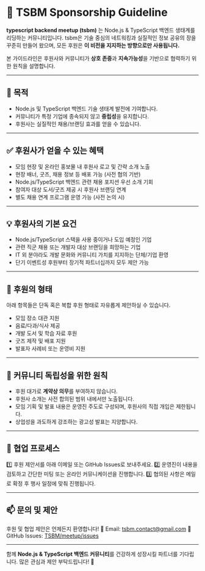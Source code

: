 # 📝 TSBM Sponsorship Guideline

**typescript backend meetup (tsbm)** 는 Node.js & TypeScript 백엔드 생태계를 리딩하는 커뮤니티입니다.
tsbm은 기술 중심의 네트워킹과 실질적인 정보 공유의 장을 꾸준히 만들어 왔으며, 모든 후원은 **이 비전을 지지하는 방향으로만 사용됩니다.**

본 가이드라인은 후원사와 커뮤니티가 **상호 존중**과 **지속가능성**을 기반으로 협력하기 위한 원칙을 설명합니다.

---

## 🎯 목적

* Node.js 및 TypeScript 백엔드 기술 생태계 발전에 기여합니다.
* 커뮤니티가 특정 기업에 종속되지 않고 **중립성**을 유지합니다.
* 후원사는 실질적인 채용/브랜딩 효과를 얻을 수 있습니다.

---

## ✅ 후원사가 얻을 수 있는 혜택

* 모임 현장 및 온라인 홍보물 내 후원사 로고 및 간략 소개 노출
* 현장 배너, 굿즈, 채용 정보 등 배포 가능 (사전 협의 기반)
* Node.js/TypeScript 백엔드 관련 채용 포지션 우선 소개 기회
* 참여자 대상 도서/굿즈 제공 시 후원사 브랜딩 연계
* 별도 채용 연계 프로그램 운영 가능 (사전 논의 시)

---

## 💡 후원사의 기본 요건

* Node.js/TypeScript 스택을 사용 중이거나 도입 예정인 기업
* 관련 직군 채용 또는 개발자 대상 브랜딩을 희망하는 기업
* IT 외 분야라도 개발 문화와 커뮤니티 가치를 지지하는 단체/기업 환영
* 단기 이벤트성 후원부터 장기적 파트너십까지 모두 제안 가능

---

## 📌 후원의 형태

아래 항목들은 단독 혹은 복합 후원 형태로 자유롭게 제안하실 수 있습니다.

* 모임 장소 대관 지원
* 음료/다과/식사 제공
* 개발 도서 및 학습 자료 후원
* 굿즈 제작 및 배포 지원
* 발표자 사례비 또는 운영비 지원

---

## 🚫 커뮤니티 독립성을 위한 원칙

* 후원 대가로 **계약상 의무**를 부여하지 않습니다.
* 후원사 소개는 사전 합의된 범위 내에서만 노출됩니다.
* 모임 기획 및 발표 내용은 운영진 주도로 구성되며, 후원사의 직접 개입은 제한됩니다.
* 상업성을 과도하게 강조하는 광고성 발표는 지양합니다.

---

## 🤝 협업 프로세스

1️⃣ 후원 제안서를 아래 이메일 또는 GitHub Issues로 보내주세요.
2️⃣ 운영진이 내용을 검토하고 간단한 미팅 또는 온라인 커뮤니케이션을 진행합니다.
3️⃣ 협의된 사항은 메일로 확정 후 행사 일정에 맞춰 진행됩니다.

---

## 📫 문의 및 제안

후원 및 협업 제안은 언제든지 환영합니다!
📧 Email: [tsbm.contact@gmail.com](mailto:tsbm.contact@gmail.com)
📮 GitHub Issues: [TSBM/meetup/issues](https://github.com/ts-backend-meetup-ts/meetup/issues)

---

함께 **Node.js & TypeScript 백엔드 커뮤니티**를 건강하게 성장시킬 파트너를 기다립니다.
많은 관심과 제안 부탁드립니다! 🙌
